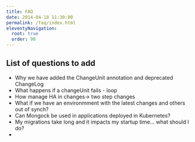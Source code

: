 ```yaml
---
title: FAQ
date: 2014-04-18 11:30:00 
permalink: /faq/index.html
eleventyNavigation:
  root: true
  order: 90
---
```

## List of questions to add

- Why we have added the ChangeUnit annotation and deprecated ChangeLog
- What happens if a changeUnit fails - loop
- How manage HA in changes-> two step changes
- What if we have an environmment with the latest changes and others out of synch?
- Can Mongock be used in applications deployed in Kubernetes?
- My migrations take long and it impacts my startup time... what should I do?
- 